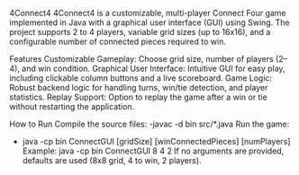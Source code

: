 4Connect4
4Connect4 is a customizable, multi-player Connect Four game implemented in Java with a graphical user interface (GUI) using Swing. The project supports 2 to 4 players, variable grid sizes (up to 16x16), and a configurable number of connected pieces required to win.

Features
Customizable Gameplay: Choose grid size, number of players (2–4), and win condition.
Graphical User Interface: Intuitive GUI for easy play, including clickable column buttons and a live scoreboard.
Game Logic: Robust backend logic for handling turns, win/tie detection, and player statistics.
Replay Support: Option to replay the game after a win or tie without restarting the application.

How to Run
Compile the source files:
  -javac -d bin src/*.java
Run the game:
  - java -cp bin ConnectGUI [gridSize] [winConnectedPieces] [numPlayers]
Example: java -cp bin ConnectGUI 8 4 2
If no arguments are provided, defaults are used (8x8 grid, 4 to win, 2 players).
